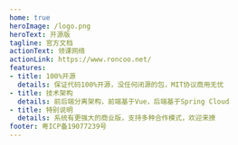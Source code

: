 ```yaml
---
home: true
heroImage: /logo.png
heroText: 开源版
tagline: 官方文档
actionText: 领课网络
actionLink: https://www.roncoo.net/
features:
- title: 100%开源
  details: 保证代码100%开源，没任何闭源的包，MIT协议商用无忧
- title: 技术架构
  details: 前后端分离架构，前端基于Vue，后端基于Spring Cloud
- title: 特别说明
  details: 系统有更强大的商业版，支持多种合作模式，欢迎来撩
footer: 粤ICP备19077239号
---
```

